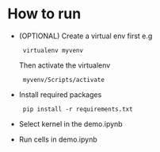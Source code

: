 # How to run

- (OPTIONAL) Create a virtual env first e.g

  ` virtualenv myvenv`

  Then activate the virtualenv

  ` myvenv/Scripts/activate`

- Install required packages

  ` pip install -r requirements.txt`

- Select kernel in the demo.ipynb

- Run cells in demo.ipynb
